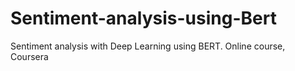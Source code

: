 # Sentiment-analysis-using-Bert
Sentiment analysis with Deep Learning using BERT. Online course, Coursera
